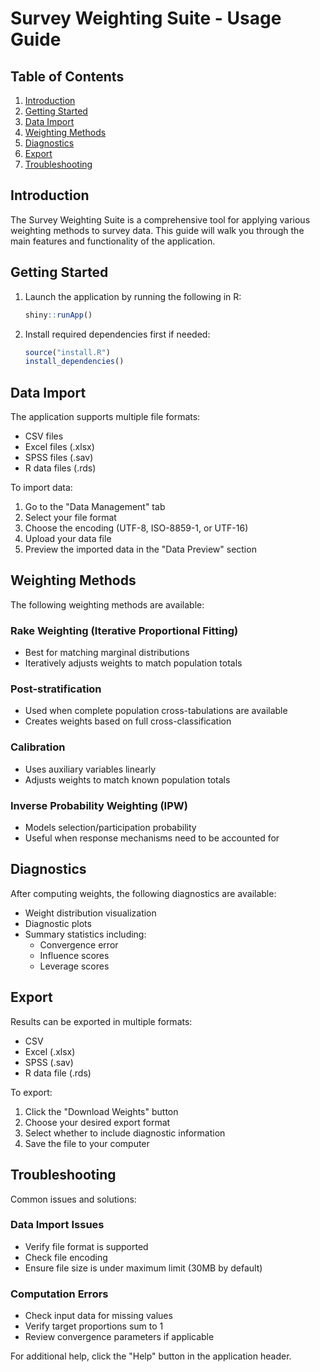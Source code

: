 # Survey Weighting Suite - Usage Guide

## Table of Contents
1. [Introduction](#introduction)
2. [Getting Started](#getting-started)
3. [Data Import](#data-import)
4. [Weighting Methods](#weighting-methods)
5. [Diagnostics](#diagnostics)
6. [Export](#export)
7. [Troubleshooting](#troubleshooting)

## Introduction

The Survey Weighting Suite is a comprehensive tool for applying various weighting methods to survey data. This guide will walk you through the main features and functionality of the application.

## Getting Started

1. Launch the application by running the following in R:
   ```r
   shiny::runApp()
2. Install required dependencies first if needed:
   ```r
   source("install.R")
   install_dependencies()

## Data Import

The application supports multiple file formats:

* CSV files
* Excel files (.xlsx)
* SPSS files (.sav)
* R data files (.rds)

To import data:

1. Go to the "Data Management" tab
2. Select your file format
3. Choose the encoding (UTF-8, ISO-8859-1, or UTF-16)
4. Upload your data file
5. Preview the imported data in the "Data Preview" section

## Weighting Methods

The following weighting methods are available:

### Rake Weighting (Iterative Proportional Fitting)
* Best for matching marginal distributions
* Iteratively adjusts weights to match population totals

### Post-stratification
* Used when complete population cross-tabulations are available
* Creates weights based on full cross-classification

### Calibration
* Uses auxiliary variables linearly
* Adjusts weights to match known population totals

### Inverse Probability Weighting (IPW)
* Models selection/participation probability
* Useful when response mechanisms need to be accounted for

## Diagnostics

After computing weights, the following diagnostics are available:

* Weight distribution visualization
* Diagnostic plots
* Summary statistics including:
  * Convergence error
  * Influence scores
  * Leverage scores

## Export

Results can be exported in multiple formats:
* CSV
* Excel (.xlsx)
* SPSS (.sav)
* R data file (.rds)

To export:
1. Click the "Download Weights" button
2. Choose your desired export format
3. Select whether to include diagnostic information
4. Save the file to your computer

## Troubleshooting

Common issues and solutions:

### Data Import Issues
* Verify file format is supported
* Check file encoding
* Ensure file size is under maximum limit (30MB by default)

### Computation Errors
* Check input data for missing values
* Verify target proportions sum to 1
* Review convergence parameters if applicable

For additional help, click the "Help" button in the application header.


